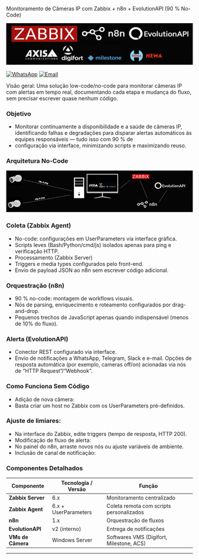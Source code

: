 Monitoramento de Câmeras IP com Zabbix + n8n + EvolutionAPI (90 % No-Code)
<p align="center"> <img src="assets/logot.png" alt="zabbix-cam-alert logo" width="800"/> </p>

[![WhatsApp](https://img.shields.io/badge/WhatsApp-25D366?logo=whatsapp&logoColor=white)](https://wa.me/5515996122003)
[![Email](https://img.shields.io/badge/Email-D14836?logo=gmail&logoColor=white)](mailto:jhony.de.almeida@gmail.com)

Visão geral:
Uma solução low-code/no-code para monitorar câmeras IP com alertas em tempo real, documentando cada etapa e mudança do fluxo, sem precisar escrever quase nenhum código.

### Objetivo
- Monitorar continuamente a disponibilidade e a saúde de câmeras IP, identificando falhas e degradações para disparar alertas automáticos às equipes responsáveis — tudo isso com 90 % de 
- configuração via interface, minimizando scripts e maximizando reuso.

### Arquitetura No-Code
<p align="center"> <img src="assets/arquit.png" alt="Arquitetura Geral" width="800"/> </p>

### Coleta (Zabbix Agent)
- No-code: configurações em UserParameters via interface gráfica.
- Scripts leves (Bash/Python/cmd/js) isolados apenas para ping e verificação HTTP.
- Processamento (Zabbix Server)
- Triggers e media types configurados pelo front-end.
- Envio de payload JSON ao n8n sem escrever código adicional.

### Orquestração (n8n)
- 90 % no-code: montagem de workflows visuais.
- Nós de parsing, enriquecimento e roteamento configurados por drag-and-drop.
- Pequenos trechos de JavaScript apenas quando indispensável (menos de 10% do fluxo).

### Alerta (EvolutionAPI)
- Conector REST configurado via interface.
- Envio de notificações a WhatsApp, Telegram, Slack e e-mail.
Opções de resposta automática (por exemplo, cameras off/on) acionadas via nós de “HTTP Request”/“Webhook”.

### Como Funciona Sem Código
- Adição de nova câmera:
- Basta criar um host no Zabbix com os UserParameters pré-definidos.

### Ajuste de limiares:
- Na interface do Zabbix, edite triggers (tempo de resposta, HTTP 200).
- Modificação de fluxo de alerta:
- No painel do n8n, arraste novos nós ou ajuste variáveis de ambiente.
- Inclusão de canal de notificação:

### Componentes Detalhados

| Componente        | Tecnologia / Versão      | Função                                      |
|-------------------|--------------------------|---------------------------------------------|
| **Zabbix Server** | 6.x                      | Monitoramento centralizado                  |
| **Zabbix Agent**  | 6.x + UserParameters     | Coleta remota com scripts personalizados    |
| **n8n**           | 1.x                      | Orquestração de fluxos                      |
| **EvolutionAPI**  | v2 (interno)             | Entrega de notificações                     |
| **VMs de Câmera** | Windows Server           | Softwares VMS (Digifort, Milestone, ACS)    |

---

<!--
### 📌 Requisitos Futuros (Roadmap)

- [ ] Integração com painel de status em **Grafana**
- [ ] Autenticação de usuários via token JWT
- [ ] Mecanismo de **re-tentativa automática**
- [ ] Histórico de alertas e dashboard de métricas
-->